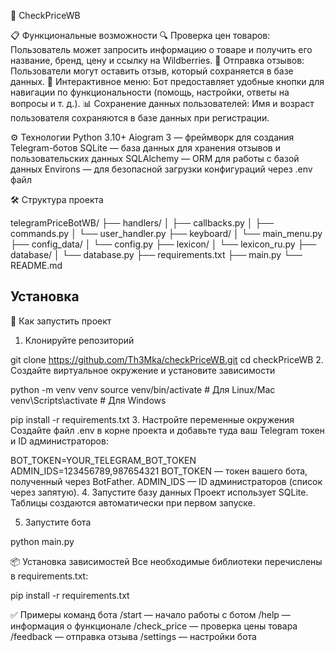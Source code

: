 🐍 CheckPriceWB

📋 Функциональные возможности
🔍 Проверка цен товаров:
Пользователь может запросить информацию о товаре и получить его название, бренд, цену и ссылку на Wildberries.
💬 Отправка отзывов:
Пользователи могут оставить отзыв, который сохраняется в базе данных.
🔖 Интерактивное меню:
Бот предоставляет удобные кнопки для навигации по функциональности (помощь, настройки, ответы на вопросы и т. д.).
📊 Сохранение данных пользователей:
Имя и возраст пользователя сохраняются в базе данных при регистрации.


⚙️ Технологии
Python 3.10+
Aiogram 3 — фреймворк для создания Telegram-ботов
SQLite — база данных для хранения отзывов и пользовательских данных
SQLAlchemy — ORM для работы с базой данных
Environs — для безопасной загрузки конфигураций через .env файл

🛠️ Структура проекта

telegramPriceBotWB/
├── handlers/
│ ├── callbacks.py
│ ├── commands.py
│ └── user_handler.py
├── keyboard/
│ └── main_menu.py
├── config_data/
│ └── config.py
├── lexicon/
│ └── lexicon_ru.py
├── database/
│ └── database.py
├── requirements.txt
├── main.py
└── README.md

## Установка

🚀 Как запустить проект
1. Клонируйте репозиторий

git clone https://github.com/Th3Mka/checkPriceWB.git
cd checkPriceWB
2. Создайте виртуальное окружение и установите зависимости

python -m venv venv
source venv/bin/activate  # Для Linux/Mac
venv\Scripts\activate     # Для Windows

pip install -r requirements.txt
3. Настройте переменные окружения
Создайте файл .env в корне проекта и добавьте туда ваш Telegram токен и ID администраторов:


BOT_TOKEN=YOUR_TELEGRAM_BOT_TOKEN
ADMIN_IDS=123456789,987654321
BOT_TOKEN — токен вашего бота, полученный через BotFather.
ADMIN_IDS — ID администраторов (список через запятую).
4. Запустите базу данных
Проект использует SQLite. Таблицы создаются автоматически при первом запуске.

5. Запустите бота

python main.py

📦 Установка зависимостей
Все необходимые библиотеки перечислены в requirements.txt:

pip install -r requirements.txt

✅ Примеры команд бота
/start — начало работы с ботом
/help — информация о функционале
/check_price — проверка цены товара
/feedback — отправка отзыва
/settings — настройки бота
